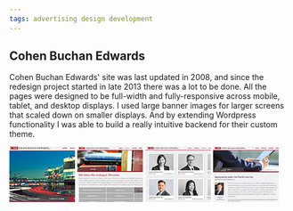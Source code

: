 ```yaml
---
tags: advertising design development
---
```


<article>
<h1>Cohen Buchan Edwards</h1>
<section>
<p>Cohen Buchan Edwards' site was last updated in 2008, and since the redesign project started in late 2013 there was a lot to be done. All the pages were designed to be full-width and fully-responsive across mobile, tablet, and desktop displays. I used large banner images for larger screens that scaled down on smaller displays. And by extending Wordpress functionality I was able to build a really intuitive backend for their custom theme.</p>
</section>
<aside>
	<div class="left">
		<a href="images/CBE-1.jpg" class="fancybox" title="The home page on cbelaw.ca" rel="cbe"><img src="images/CBE-1-thumb.jpg" width="118" height="100"></a>
		<a href="images/CBE-2.jpg" class="fancybox" title="Rollover images on the service page buttons" rel="cbe"><img src="images/CBE-2-thumb.jpg" width="118" height="100"></a>
		<a href="images/CBE-3.jpg" class="fancybox" title="Upon hovering each lawyer's photo fades from grey to colour" rel="cbe"><img src="images/CBE-3-thumb.jpg" width="118" height="100"></a>
		<a href="images/CBE-4.jpg" class="fancybox" title="The news page on cbelaw.ca with filters to find articles and authors" rel="cbe"><img src="images/CBE-4-thumb.jpg" width="118" height="100"></a>
	</div>
</aside>
</article>
<div class="clear"></div>
